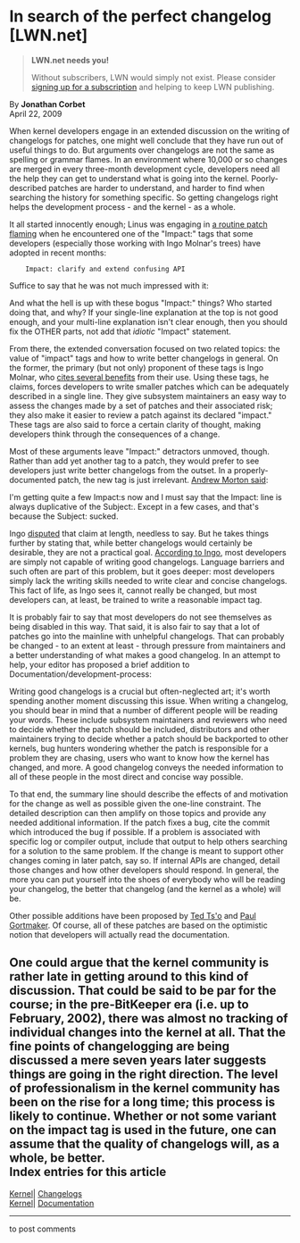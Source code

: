 # In search of the perfect changelog [LWN.net]

> **LWN.net needs you!**
> 
> Without subscribers, LWN would simply not exist. Please consider [signing up for a subscription](/Promo/nst-nag2/subscribe) and helping to keep LWN publishing. 

By **Jonathan Corbet**  
April 22, 2009 

When kernel developers engage in an extended discussion on the writing of changelogs for patches, one might well conclude that they have run out of useful things to do. But arguments over changelogs are not the same as spelling or grammar flames. In an environment where 10,000 or so changes are merged in every three-month development cycle, developers need all the help they can get to understand what is going into the kernel. Poorly-described patches are harder to understand, and harder to find when searching the history for something specific. So getting changelogs right helps the development process - and the kernel - as a whole. 

It all started innocently enough; Linus was engaging in [a routine patch flaming](/Articles/329430/) when he encountered one of the "Impact:" tags that some developers (especially those working with Ingo Molnar's trees) have adopted in recent months: 
    
    
        Impact: clarify and extend confusing API
    

Suffice to say that he was not much impressed with it: 

And what the hell is up with these bogus "Impact:" things? Who started doing that, and why? If your single-line explanation at the top is not good enough, and your multi-line explanation isn't clear enough, then you should fix the OTHER parts, not add that _idiotic_ "Impact" statement. 

From there, the extended conversation focused on two related topics: the value of "impact" tags and how to write better changelogs in general. On the former, the primary (but not only) proponent of these tags is Ingo Molnar, who [cites several benefits](/Articles/329435/) from their use. Using these tags, he claims, forces developers to write smaller patches which can be adequately described in a single line. They give subsystem maintainers an easy way to assess the changes made by a set of patches and their associated risk; they also make it easier to review a patch against its declared "impact." These tags are also said to force a certain clarity of thought, making developers think through the consequences of a change. 

Most of these arguments leave "Impact:" detractors unmoved, though. Rather than add yet another tag to a patch, they would prefer to see developers just write better changelogs from the outset. In a properly-documented patch, the new tag is just irrelevant. [Andrew Morton said](/Articles/329439/): 

I'm getting quite a few Impact:s now and I must say that the Impact: line is always duplicative of the Subject:. Except in a few cases, and that's because the Subject: sucked. 

Ingo [disputed](/Articles/329441/) that claim at length, needless to say. But he takes things further by stating that, while better changelogs would certainly be desirable, they are not a practical goal. [According to Ingo](http://lwn.net/Articles/328686/), most developers are simply not capable of writing good changelogs. Language barriers and such often are part of this problem, but it goes deeper: most developers simply lack the writing skills needed to write clear and concise changelogs. This fact of life, as Ingo sees it, cannot really be changed, but most developers can, at least, be trained to write a reasonable impact tag. 

It is probably fair to say that most developers do not see themselves as being disabled in this way. That said, it is also fair to say that a lot of patches go into the mainline with unhelpful changelogs. That can probably be changed - to an extent at least - through pressure from maintainers and a better understanding of what makes a good changelog. In an attempt to help, your editor has proposed a brief addition to Documentation/development-process: 

Writing good changelogs is a crucial but often-neglected art; it's worth spending another moment discussing this issue. When writing a changelog, you should bear in mind that a number of different people will be reading your words. These include subsystem maintainers and reviewers who need to decide whether the patch should be included, distributors and other maintainers trying to decide whether a patch should be backported to other kernels, bug hunters wondering whether the patch is responsible for a problem they are chasing, users who want to know how the kernel has changed, and more. A good changelog conveys the needed information to all of these people in the most direct and concise way possible. 

To that end, the summary line should describe the effects of and motivation for the change as well as possible given the one-line constraint. The detailed description can then amplify on those topics and provide any needed additional information. If the patch fixes a bug, cite the commit which introduced the bug if possible. If a problem is associated with specific log or compiler output, include that output to help others searching for a solution to the same problem. If the change is meant to support other changes coming in later patch, say so. If internal APIs are changed, detail those changes and how other developers should respond. In general, the more you can put yourself into the shoes of everybody who will be reading your changelog, the better that changelog (and the kernel as a whole) will be. 

Other possible additions have been proposed by [Ted Ts'o](/Articles/329443/) and [Paul Gortmaker](/Articles/329444/). Of course, all of these patches are based on the optimistic notion that developers will actually read the documentation. 

One could argue that the kernel community is rather late in getting around to this kind of discussion. That could be said to be par for the course; in the pre-BitKeeper era (i.e. up to February, 2002), there was almost no tracking of individual changes into the kernel at all. That the fine points of changelogging are being discussed a mere seven years later suggests things are going in the right direction. The level of professionalism in the kernel community has been on the rise for a long time; this process is likely to continue. Whether or not some variant on the impact tag is used in the future, one can assume that the quality of changelogs will, as a whole, be better.  
Index entries for this article  
---  
[Kernel](/Kernel/Index)| [Changelogs](/Kernel/Index#Changelogs)  
[Kernel](/Kernel/Index)| [Documentation](/Kernel/Index#Documentation)  
  


* * *

to post comments 
